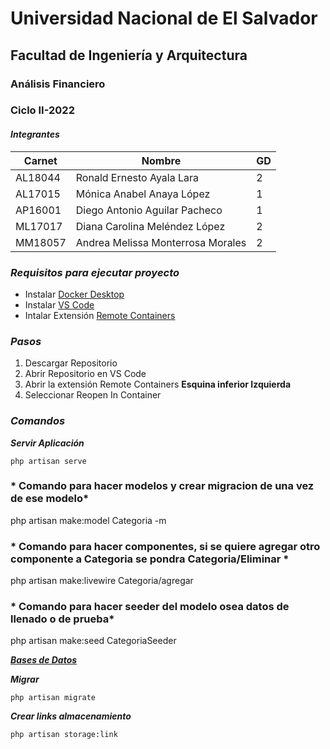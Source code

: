 # __Universidad Nacional de El Salvador__
## Facultad de Ingeniería y Arquitectura
### Análisis Financiero
### Ciclo II-2022


#### *__Integrantes__*
| __Carnet__ | __Nombre__ |__GD__|
| ---------- | ------------------------ | ----------- |
| AL18044 | Ronald Ernesto Ayala Lara | 2 |
| AL17015 | Mónica Anabel Anaya López | 1 |
| AP16001 | Diego Antonio Aguilar Pacheco | 1 |
| ML17017 | Diana Carolina Meléndez López | 2 |
| MM18057 | Andrea Melissa Monterrosa Morales | 2 |


### *__Requisitos para ejecutar proyecto__*
- Instalar [Docker Desktop](https://docs.docker.com/desktop/install/windows-install/)
- Instalar [VS Code](https://code.visualstudio.com/download)
- Intalar Extensión [Remote Containers](https://marketplace.visualstudio.com/items?itemName=ms-vscode-remote.remote-containers)


### *__Pasos__*
1. Descargar Repositorio
2. Abrir Repositorio en VS Code
3. Abrir la extensión Remote Containers __Esquina inferior Izquierda__
4. Seleccionar Reopen In Container


### *__Comandos__*
*__Servir Aplicación__*
```
php artisan serve

```
### * Comando para hacer modelos y crear migracion de una vez de ese modelo*
php artisan make:model Categoria -m

### * Comando para hacer componentes, si se quiere agregar otro componente a Categoria se pondra Categoria/Eliminar *
php artisan make:livewire Categoria/agregar

### * Comando para hacer seeder del modelo osea datos de llenado o de prueba*
php artisan make:seed CategoriaSeeder


[*__Bases de Datos__*](https://laravel.com/docs/9.x/database)

*__Migrar__*
```
php artisan migrate
```
*__Crear links almacenamiento__*
```
php artisan storage:link
```